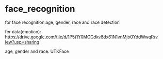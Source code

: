 # face_recognition
for face recognition:age, gender, race and race detection

fer data(emotion):
https://drive.google.com/file/d/1P5t1Y0MCGdkv8dx61N1vnMjbOYddWwqR/view?usp=sharing

age, gender and race:
UTKFace
